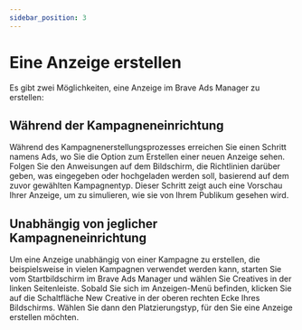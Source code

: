 ```yaml
---
sidebar_position: 3
---
```


# Eine Anzeige erstellen

Es gibt zwei Möglichkeiten, eine Anzeige im Brave Ads Manager zu erstellen:

## Während der Kampagneneinrichtung

Während des Kampagnenerstellungsprozesses erreichen Sie einen Schritt namens Ads, wo Sie die Option zum Erstellen einer neuen Anzeige sehen. Folgen Sie den Anweisungen auf dem Bildschirm, die Richtlinien darüber geben, was eingegeben oder hochgeladen werden soll, basierend auf dem zuvor gewählten Kampagnentyp. Dieser Schritt zeigt auch eine Vorschau Ihrer Anzeige, um zu simulieren, wie sie von Ihrem Publikum gesehen wird.

## Unabhängig von jeglicher Kampagneneinrichtung

Um eine Anzeige unabhängig von einer Kampagne zu erstellen, die beispielsweise in vielen Kampagnen verwendet werden kann, starten Sie vom Startbildschirm im Brave Ads Manager und wählen Sie Creatives in der linken Seitenleiste. Sobald Sie sich im Anzeigen-Menü befinden, klicken Sie auf die Schaltfläche New Creative in der oberen rechten Ecke Ihres Bildschirms. Wählen Sie dann den Platzierungstyp, für den Sie eine Anzeige erstellen möchten.
